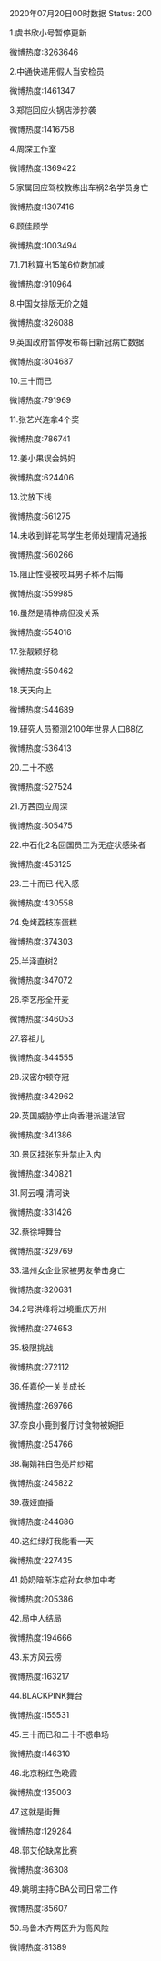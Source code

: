 2020年07月20日00时数据
Status: 200

1.虞书欣小号暂停更新

微博热度:3263646

2.中通快递用假人当安检员

微博热度:1461347

3.郑恺回应火锅店涉抄袭

微博热度:1416758

4.周深工作室

微博热度:1369422

5.家属回应驾校教练出车祸2名学员身亡

微博热度:1307416

6.顾佳顾学

微博热度:1003494

7.1.71秒算出15笔6位数加减

微博热度:910964

8.中国女排版无价之姐

微博热度:826088

9.英国政府暂停发布每日新冠病亡数据

微博热度:804687

10.三十而已

微博热度:791969

11.张艺兴连拿4个奖

微博热度:786741

12.姜小果误会妈妈

微博热度:624406

13.沈放下线

微博热度:561275

14.未收到鲜花骂学生老师处理情况通报

微博热度:560266

15.阻止性侵被咬耳男子称不后悔

微博热度:559985

16.虽然是精神病但没关系

微博热度:554016

17.张靓颖好稳

微博热度:550462

18.天天向上

微博热度:544689

19.研究人员预测2100年世界人口88亿

微博热度:536413

20.二十不惑

微博热度:527524

21.万茜回应周深

微博热度:505475

22.中石化2名回国员工为无症状感染者

微博热度:453125

23.三十而已 代入感

微博热度:430558

24.免烤荔枝冻蛋糕

微博热度:374303

25.半泽直树2

微博热度:347072

26.李艺彤全开麦

微博热度:346053

27.容祖儿

微博热度:344555

28.汉密尔顿夺冠

微博热度:342962

29.英国威胁停止向香港派遣法官

微博热度:341386

30.景区挂张东升禁止入内

微博热度:340821

31.阿云嘎 清河诀

微博热度:331426

32.蔡徐坤舞台

微博热度:329769

33.温州女企业家被男友拳击身亡

微博热度:320631

34.2号洪峰将过境重庆万州

微博热度:274653

35.极限挑战

微博热度:272112

36.任嘉伦一关关成长

微博热度:269766

37.奈良小鹿到餐厅讨食物被婉拒

微博热度:254766

38.鞠婧祎白色亮片纱裙

微博热度:245822

39.薇娅直播

微博热度:244686

40.这红绿灯我能看一天

微博热度:227435

41.奶奶陪渐冻症孙女参加中考

微博热度:205386

42.局中人结局

微博热度:194666

43.东方风云榜

微博热度:163217

44.BLACKPINK舞台

微博热度:155531

45.三十而已和二十不惑串场

微博热度:146310

46.北京粉红色晚霞

微博热度:135003

47.这就是街舞

微博热度:129284

48.郭艾伦缺席比赛

微博热度:86308

49.姚明主持CBA公司日常工作

微博热度:85607

50.乌鲁木齐两区升为高风险

微博热度:81389

